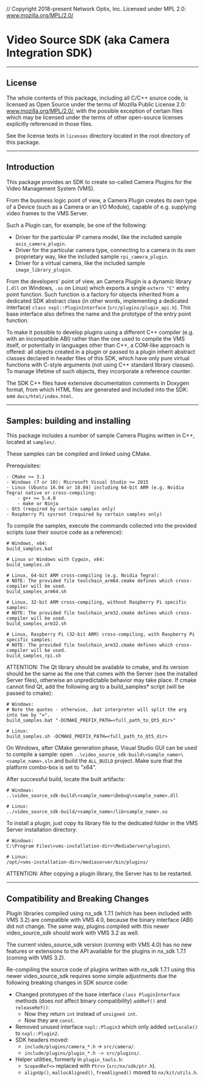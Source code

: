 // Copyright 2018-present Network Optix, Inc. Licensed under MPL 2.0: www.mozilla.org/MPL/2.0/

# Video Source SDK (aka Camera Integration SDK)

---------------------------------------------------------------------------------------------------
## License

The whole contents of this package, including all C/C++ source code, is licensed as Open Source
under the terms of Mozilla Public License 2.0: www.mozilla.org/MPL/2.0/, with the possible
exception of certain files which may be licensed under the terms of other open-source licenses
explicitly referenced in those files.

See the license texts in `licenses` directory located in the root directory of this package.

---------------------------------------------------------------------------------------------------
## Introduction

This package provides an SDK to create so-called Camera Plugins for the Video Management System
(VMS).

From the business logic point of view, a Camera Plugin creates its own type of a Device (such
as a Camera or an I/O Module), capable of e.g. supplying video frames to the VMS Server.

Such a Plugin can, for example, be one of the following:

- Driver for the particular IP camera model, like the included sample `axis_camera_plugin`.
- Driver for the particular camera type, connecting to a camera in its own proprietary way, like
    the included sample `rpi_camera_plugin`.
- Driver for a virtual camera, like the included sample `image_library_plugin`.

From the developers' point of view, an Camera Plugin is a dynamic library (`.dll` on Windows,
`.so` on Linux) which exports a single `extern "C"` entry point function. Such function is a
factory for objects inherited from a dedicated SDK abstract class (in other words, implementing a
dedicated interface) `class nxpl::PluginInterface` (`src/plugins/plugin_api.h`). This base
interface also defines the name and the prototype of the entry point function.

To make it possible to develop plugins using a different C++ compiler (e.g. with an incompatible
ABI) rather than the one used to compile the VMS itself, or potentially in languages other than
C++, a COM-like approach is offered: all objects created in a plugin or passed to a plugin inherit
abstract classes declared in header files of this SDK, which have only pure virtual functions with
C-style arguments (not using C++ standard library classes). To manage lifetime of such objects,
they incorporate a reference counter.

The SDK C++ files have extensive documentation comments in Doxygen format, from which HTML files
are generated and included into the SDK: see `docs/html/index.html`.

---------------------------------------------------------------------------------------------------
## Samples: building and installing

This package includes a number of sample Camera Plugins written in C++, located at `samples/`.

These samples can be compiled and linked using CMake.

Prerequisites:
```
- CMake >= 3.1
- Windows (7 or 10): Microsoft Visual Studio >= 2015
- Linux (Ubuntu 16.04 or 18.04) including 64-bit ARM (e.g. Nvidia Tegra) native or cross-compiling:
    - g++ >= 5.4.0
    - make or Ninja
- Qt5 (required by certain samples only)
- Raspberry Pi sysroot (required by certain samples only)
```

To compile the samples, execute the commands collected into the provided scripts (use their source
code as a reference):
```
# Windows, x64:
build_samples.bat

# Linux or Windows with Cygwin, x64:
build_samples.sh

# Linux, 64-bit ARM cross-compiling (e.g. Nvidia Tegra):
# NOTE: The provided file toolchain_arm64.cmake defines which cross-compiler will be used.
build_samples_arm64.sh

# Linux, 32-bit ARM cross-compiling, without Raspberry Pi specific samples:
# NOTE: The provided file toolchain_arm32.cmake defines which cross-compiler will be used.
build_samples_arm32.sh

# Linux, Raspberry Pi (32-bit ARM) cross-compiling, with Raspberry Pi specific samples:
# NOTE: The provided file toolchain_arm32.cmake defines which cross-compiler will be used.
build_samples_rpi.sh
```

ATTENTION: The Qt library should be available to cmake, and its version should be the same as the
one that comes with the Server (see the installed Server files), otherwise an unpredictable
behavior may take place. If cmake cannot find Qt, add the following arg to a build_samples* script
(will be passed to cmake):
```
# Windows:
# Note the quotes - otherwise, .bat interpreter will split the arg into two by "=".
build_samples.bat "-DCMAKE_PREFIX_PATH=<full_path_to_Qt5_dir>"

# Linux:
build_samples.sh -DCMAKE_PREFIX_PATH=<full_path_to_Qt5_dir>
```
        
On Windows, after CMake generation phase, Visual Studio GUI can be used to compile a sample:
open `..\video_source_sdk-build\<sample_name>\<sample_name>.sln` and build the `ALL_BUILD` project.
Make sure that the platform combo-box is set to "x64".

After successful build, locate the built artifacts:
```
# Windows:
..\video_source_sdk-build\<sample_name>\Debug\<sample_name>.dll

# Linux:
../video_source_sdk-build/<sample_name>/lib<sample_name>.so
```

To install a plugin, just copy its library file to the dedicated folder in the VMS Server
installation directory:
```
# Windows:
C:\Program Files\<vms-installation-dir>\MediaServer\plugins\

# Linux:
/opt/<vms-installation-dir>/mediaserver/bin/plugins/
```
ATTENTION: After copying a plugin library, the Server has to be restarted.

---------------------------------------------------------------------------------------------------
## Compatibility and Breaking Changes

Plugin libraries compiled using nx_sdk 1.7.1 (which has been included with VMS 3.2) are compatible
with VMS 4.0, because the binary interface (ABI) did not change. The same way, plugins compiled
with this newer video_source_sdk should work with VMS 3.2 as well.

The current video_source_sdk version (coming with VMS 4.0) has no new features or extensions to the
API available for the plugins in nx_sdk 1.7.1 (coming with VMS 3.2).

Re-compiling the source code of plugins written with nx_sdk 1.7.1 using this newer video_source_sdk
requires some simple adjustments due the following breaking changes in SDK source code:

- Changed prototypes of the base interface `class PluginInterface` methods (does not affect binary
    compatibility) `addRef()` and `releaseRef()`:
    - Now they return `int` instead of `unsigned int`.
    - Now they are `const`.
- Removed unused interface `nxpl::Plugin3` which only added `setLocale()` to `nxpl::Plugin2`.
- SDK headers moved:
    - `include/plugins/camera_*.h` -> `src/camera/`.
    - `include/plugins/plugin_*.h -> src/plugins/`.
- Helper utilities, formerly in `plugin_tools.h`:
    - `ScopedRef<>` replaced with `Ptr<>` (`src/nx/sdk/ptr.h`).
    - `alignUp()`, `mallocAligned()`, `freeAligned()` moved to `nx/kit/utils.h`.
